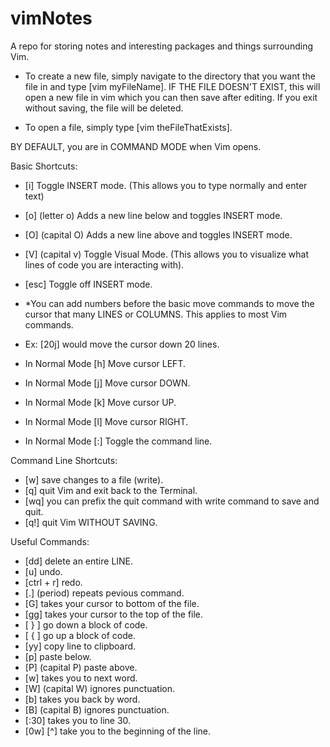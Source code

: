 # vimNotes
A repo for storing notes and interesting packages and things surrounding Vim.

- To create a new file, simply navigate to the directory that you want the file in and
type [vim myFileName]. IF THE FILE DOESN'T EXIST, this will open a new file in vim which
you can then save after editing. If you exit without saving, the file will be deleted.

- To open a file, simply type [vim theFileThatExists].

BY DEFAULT, you are in COMMAND MODE when Vim opens.

Basic Shortcuts:
- [i] Toggle INSERT mode. (This allows you to type normally and enter text)
- [o] (letter o) Adds a new line below and toggles INSERT mode.
- [O] (capital O) Adds a new line above and toggles INSERT mode.
- [V] (capital v) Toggle Visual Mode. (This allows you to visualize what lines of code you are interacting with).
- [esc] Toggle off INSERT mode.
- *You can add numbers before the basic move commands to move the cursor that many LINES or COLUMNS. This applies to most Vim commands.
- Ex: [20j] would move the cursor down 20 lines.
- In Normal Mode [h] Move cursor LEFT.
- In Normal Mode [j] Move cursor DOWN.
- In Normal Mode [k] Move cursor UP.
- In Normal Mode [l] Move cursor RIGHT.

- In Normal Mode [:] Toggle the command line.

Command Line Shortcuts:
- [w] save changes to a file (write).
- [q] quit Vim and exit back to the Terminal.
- [wq] you can prefix the quit command with write command to save and quit.
- [q!] quit Vim WITHOUT SAVING.

Useful Commands:
- [dd] delete an entire LINE.
- [u] undo.
- [ctrl + r] redo.
- [.] (period) repeats pevious command.
- [G] takes your cursor to bottom of the file.
- [gg] takes your cursor to the top of the file.
- [ } ] go down a block of code.
- [ { ] go up a block of code.
- [yy] copy line to clipboard.
- [p] paste below.
- [P] (capital P) paste above.
- [w] takes you to next word.
- [W] (capital W) ignores punctuation.
- [b] takes you back by word.
- [B] (capital B) ignores punctuation.
- [:30] takes you to line 30.
- [0w] [^] take you to the beginning of the line.
